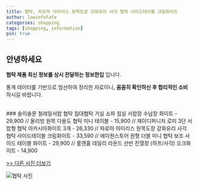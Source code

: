 ```yaml
---
title: 협탁, 파로마 아이리스 원목도장 강화유리 사각 협탁 사이드테이블 크림화이트
author: lowinfofafa
categories: shopping
tags: [shopping, information]
pin: true
---
```


## 안녕하세요

**협탁 제품 최신 정보를 상시 전달하는 정보한입** 입니다.

통계 데이터를 기반으로 엄선하여 정리한 자료이니, **꼼꼼히 확인하신 후 합리적인 소비**하시길 바랍니다.

<br >
### 솔이솔문 철레일서랍 협탁 침대협탁 거실 쇼파 침실 서랍장 수납장 화이트 - 29,900 // 올리빙 원목 다용도 협탁 미니 테이블 - 15,900 // 제이디퍼니처 로미 3단 서랍형 협탁 아카시아화이트 3개 - 26,330 // 파로마 아이리스 원목도장 강화유리 사각 협탁 사이드테이블 크림화이트 - 33,590 // 에이원스토어 원형 더블 미니 협탁 보조 사이드 테이블 화이트 - 29,900 // 룸앤홈 데일리 라운드 선반 진열장 (하프/사각) 오크화이트 - 14,900

[>> 다른 사진 더보기](https://chengsprint.mycafe24.com/%ed%98%91%ed%83%81-%ed%98%91%ed%83%81%eb%b3%b4-%eb%86%92%ec%9d%80-%ed%98%91%ed%83%81-%ed%98%91%ed%83%81%ed%85%8c%ec%9d%b4%eb%b8%94-%ec%99%b8-%ea%b0%80%ea%b2%a9-%ec%a0%95%eb%b3%b4-%ec%b6%94/)

![협탁 사진](https://thumbnail10.coupangcdn.com/thumbnails/remote/230x230ex/image/retail/images/7452904515642501-1d65ff1e-e629-478e-8c2d-07a67a5c3edc.jpg)
                                